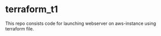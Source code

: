 # terraform_t1
This repo consists code for launching webserver on aws-instance using terraform file.
